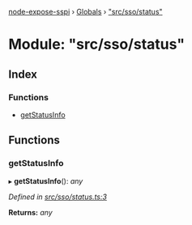 [node-expose-sspi](../README.md) › [Globals](../globals.md) › ["src/sso/status"](_src_sso_status_.md)

# Module: "src/sso/status"

## Index

### Functions

* [getStatusInfo](_src_sso_status_.md#getstatusinfo)

## Functions

###  getStatusInfo

▸ **getStatusInfo**(): *any*

*Defined in [src/sso/status.ts:3](https://github.com/jlguenego/node-expose-sspi/blob/e4d7005/src/sso/status.ts#L3)*

**Returns:** *any*
